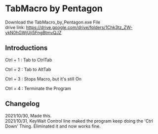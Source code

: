 # TabMacro by Pentagon
Download the TabMacro_by_Pentagon.exe File  
drive link: https://drive.google.com/drive/folders/1Chk3tz_ZW-ykN0hGWjUji5FngBtmvQJZ

## Introductions
Ctrl + 1 : Tab to CtrlTab  

Ctrl + 2 : Tab to AltTab  

Ctrl + 3 : Stops Macro, but it's still On

Ctrl + 4 : Terminate the Program

## Changelog
2021/10/30, Made this.  
2021/10/31, KeyWait Control line maked the program keep doing the 'Ctrl Down' Thing. Eliminated it and now works fine.
